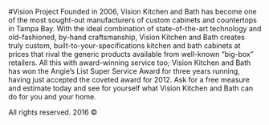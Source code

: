 #Vision Project
Founded in 2006, Vision Kitchen and Bath has become one of the most sought-out manufacturers of custom cabinets and countertops in Tampa Bay. With the ideal combination of state-of-the-art technology and old-fashioned, by-hand craftsmanship, Vision Kitchen and Bath creates truly custom, built-to-your-specifications kitchen and bath cabinets at prices that rival the generic products available from well-known “big-box” retailers. All this with award-winning service too; Vision Kitchen and Bath has won the Angie’s List Super Service Award for three years running, having just accepted the coveted award for 2012. Ask for a free measure and estimate today and see for yourself what Vision Kitchen and Bath can do for you and your home.

All rights reserved. 2016 ©
